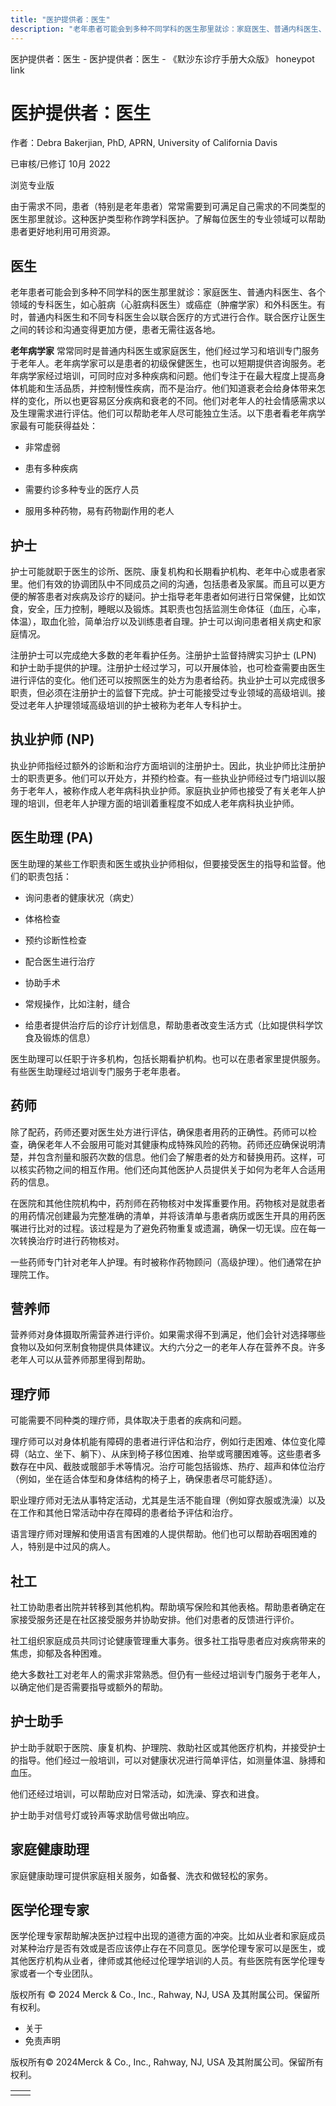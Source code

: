 ```yaml
---
title: "医护提供者：医生"
description: "老年患者可能会到多种不同学科的医生那里就诊：家庭医生、普通内科医生、各个领域的专科医生，如心脏病（心脏病科医生）或癌症（肿瘤学家）和外科医生。有时，普通内科医生和不同专科医生会以联合医疗的方式进行合作。联合医疗让医生之间的转诊和沟通变得更加方便，患者无需往返各地。"
---
```


﻿医护提供者：医生 \- 医护提供者：医生 \- 《默沙东诊疗手册大众版》 honeypot link

# 医护提供者：医生

作者：Debra Bakerjian, PhD, APRN, University of California Davis

已审核/已修订 10月 2022

浏览专业版

由于需求不同，患者（特别是老年患者）常常需要到可满足自己需求的不同类型的医生那里就诊。这种医护类型称作跨学科医护。了解每位医生的专业领域可以帮助患者更好地利用可用资源。

## 医生

老年患者可能会到多种不同学科的医生那里就诊：家庭医生、普通内科医生、各个领域的专科医生，如心脏病（心脏病科医生）或癌症（肿瘤学家）和外科医生。有时，普通内科医生和不同专科医生会以联合医疗的方式进行合作。联合医疗让医生之间的转诊和沟通变得更加方便，患者无需往返各地。

**老年病学家** 常常同时是普通内科医生或家庭医生，他们经过学习和培训专门服务于老年人。老年病学家可以是患者的初级保健医生，也可以短期提供咨询服务。老年病学家经过培训，可同时应对多种疾病和问题。他们专注于在最大程度上提高身体机能和生活品质，并控制慢性疾病，而不是治疗。他们知道衰老会给身体带来怎样的变化，所以也更容易区分疾病和衰老的不同。他们对老年人的社会情感需求以及生理需求进行评估。他们可以帮助老年人尽可能独立生活。以下患者看老年病学家最有可能获得益处：

- 非常虚弱

- 患有多种疾病

- 需要约诊多种专业的医疗人员

- 服用多种药物，易有药物副作用的老人


## 护士

护士可能就职于医生的诊所、医院、康复机构和长期看护机构、老年中心或患者家里。他们有效的协调团队中不同成员之间的沟通，包括患者及家属。而且可以更方便的解答患者对疾病及诊疗的疑问。护士指导老年患者如何进行日常保健，比如饮食，安全，压力控制，睡眠以及锻炼。其职责也包括监测生命体征（血压，心率，体温），取血化验，简单治疗以及训练患者自理。护士可以询问患者相关病史和家庭情况。

注册护士可以完成绝大多数的老年看护任务。注册护士监督持牌实习护士 (LPN) 和护士助手提供的护理。注册护士经过学习，可以开展体验，也可检查需要由医生进行评估的变化。他们还可以按照医生的处方为患者给药。执业护士可以完成很多职责，但必须在注册护士的监督下完成。护士可能接受过专业领域的高级培训。接受过老年人护理领域高级培训的护士被称为老年人专科护士。

## 执业护师 (NP)

执业护师指经过额外的诊断和治疗方面培训的注册护士。因此，执业护师比注册护士的职责更多。他们可以开处方，并预约检查。有一些执业护师经过专门培训以服务于老年人，被称作成人老年病科执业护师。家庭执业护师也接受了有关老年人护理的培训，但老年人护理方面的培训着重程度不如成人老年病科执业护师。

## 医生助理 (PA)

医生助理的某些工作职责和医生或执业护师相似，但要接受医生的指导和监督。他们的职责包括：

- 询问患者的健康状况（病史）

- 体格检查

- 预约诊断性检查

- 配合医生进行治疗

- 协助手术

- 常规操作，比如注射，缝合

- 给患者提供治疗后的诊疗计划信息，帮助患者改变生活方式（比如提供科学饮食及锻炼的信息）


医生助理可以任职于许多机构，包括长期看护机构。也可以在患者家里提供服务。有些医生助理经过培训专门服务于老年患者。

## 药师

除了配药，药师还要对医生处方进行评估，确保患者用药的正确性。药师可以检查，确保老年人不会服用可能对其健康构成特殊风险的药物。药师还应确保说明清楚，并包含剂量和服药次数的信息。他们会了解患者的处方和替换用药。这样，可以核实药物之间的相互作用。他们还向其他医护人员提供关于如何为老年人合适用药的信息。

在医院和其他住院机构中，药剂师在药物核对中发挥重要作用。药物核对是就患者的用药情况创建最为完整准确的清单，并将该清单与患者病历或医生开具的用药医嘱进行比对的过程。该过程是为了避免药物重复或遗漏，确保一切无误。应在每一次转换治疗时进行药物核对。

一些药师专门针对老年人护理。有时被称作药物顾问（高级护理）。他们通常在护理院工作。

## 营养师

营养师对身体摄取所需营养进行评价。如果需求得不到满足，他们会针对选择哪些食物以及如何烹制食物提供具体建议。大约六分之一的老年人存在营养不良。许多老年人可以从营养师那里得到帮助。

## 理疗师

可能需要不同种类的理疗师，具体取决于患者的疾病和问题。

理疗师可以对身体机能有障碍的患者进行评估和治疗，例如行走困难、体位变化障碍（站立、坐下、躺下）、从床到椅子移位困难、抬举或弯腰困难等。这些患者多数存在中风、截肢或髋部手术等情况。治疗可能包括锻炼、热疗、超声和体位治疗（例如，坐在适合体型和身体结构的椅子上，确保患者尽可能舒适）。

职业理疗师对无法从事特定活动，尤其是生活不能自理（例如穿衣服或洗澡）以及在工作和其他日常活动中存在障碍的患者给予评估和治疗。

语言理疗师对理解和使用语言有困难的人提供帮助。他们也可以帮助吞咽困难的人，特别是中过风的病人。

## 社工

社工协助患者出院并转移到其他机构。帮助填写保险和其他表格。帮助患者确定在家接受服务还是在社区接受服务并协助安排。他们对患者的反馈进行评价。

社工组织家庭成员共同讨论健康管理重大事务。很多社工指导患者应对疾病带来的焦虑，抑郁及各种困难。

绝大多数社工对老年人的需求非常熟悉。但仍有一些经过培训专门服务于老年人，以确定他们是否需要指导或额外的帮助。

## 护士助手

护士助手就职于医院、康复机构、护理院、救助社区或其他医疗机构，并接受护士的指导。他们经过一般培训，可以对健康状况进行简单评估，如测量体温、脉搏和血压。

他们还经过培训，可以帮助应对日常活动，如洗澡、穿衣和进食。

护士助手对信号灯或铃声等求助信号做出响应。

## 家庭健康助理

家庭健康助理可提供家庭相关服务，如备餐、洗衣和做轻松的家务。

## 医学伦理专家

医学伦理专家帮助解决医护过程中出现的道德方面的冲突。比如从业者和家庭成员对某种治疗是否有效或是否应该停止存在不同意见。医学伦理专家可以是医生，或其他医疗机构从业者，律师或其他经过伦理学培训的人员。有些医院有医学伦理专家或者一个专业团队。



版权所有 © 2024
Merck & Co., Inc., Rahway, NJ, USA 及其附属公司。保留所有权利。

- 关于
- 免责声明

版权所有© 2024Merck & Co., Inc., Rahway, NJ, USA 及其附属公司。保留所有权利。

|     |     |
| --- | --- |
|  |  |